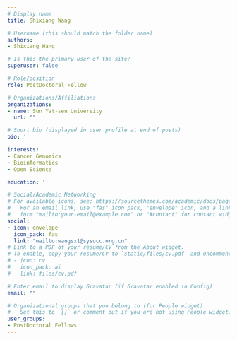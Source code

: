 ```yaml
---
# Display name
title: Shixiang Wang

# Username (this should match the folder name)
authors:
- Shixiang Wang

# Is this the primary user of the site?
superuser: false

# Role/position
role: PostDoctoral Fellow

# Organizations/Affiliations
organizations:
- name: Sun Yat-sen University
  url: ""

# Short bio (displayed in user profile at end of posts)
bio: ''

interests:
- Cancer Genomics
- Bioinformatics
- Open Science

education: ''

# Social/Academic Networking
# For available icons, see: https://sourcethemes.com/academic/docs/page-builder/#icons
#   For an email link, use "fas" icon pack, "envelope" icon, and a link in the
#   form "mailto:your-email@example.com" or "#contact" for contact widget.
social:
- icon: envelope
  icon_pack: fas
  link: "mailto:wangsx1@sysucc.org.cn"
# Link to a PDF of your resume/CV from the About widget.
# To enable, copy your resume/CV to `static/files/cv.pdf` and uncomment the lines below.
# - icon: cv
#   icon_pack: ai
#   link: files/cv.pdf

# Enter email to display Gravatar (if Gravatar enabled in Config)
email: ""

# Organizational groups that you belong to (for People widget)
#   Set this to `[]` or comment out if you are not using People widget.
user_groups:
- PostDoctoral Fellows
---
```



